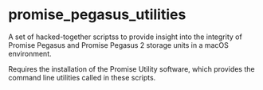 # promise_pegasus_utilities

A set of hacked-together scriptss to provide insight into the integrity of Promise Pegasus and Promise Pegasus 2 storage units in a macOS environment.

Requires the installation of the Promise Utility software, which provides the command line utilities called in these scripts.


